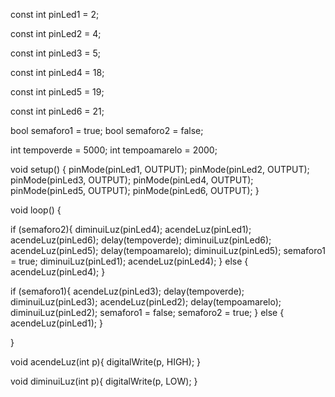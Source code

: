 const int pinLed1 = 2;

const int pinLed2 = 4;

const int pinLed3 = 5;

const int pinLed4 = 18;

const int pinLed5 = 19;

const int pinLed6 = 21;

bool semaforo1 = true;
bool semaforo2 = false;

int tempoverde = 5000;
int tempoamarelo = 2000;

void setup() {
pinMode(pinLed1, OUTPUT);
pinMode(pinLed2, OUTPUT);
pinMode(pinLed3, OUTPUT);
pinMode(pinLed4, OUTPUT);
pinMode(pinLed5, OUTPUT);
pinMode(pinLed6, OUTPUT);
}

void loop() {


if (semaforo2){
diminuiLuz(pinLed4);
acendeLuz(pinLed1);
acendeLuz(pinLed6);
delay(tempoverde);
diminuiLuz(pinLed6);
acendeLuz(pinLed5);
delay(tempoamarelo);
diminuiLuz(pinLed5);
semaforo1 = true;
diminuiLuz(pinLed1); 
acendeLuz(pinLed4);
} else {
  acendeLuz(pinLed4);
}


if (semaforo1){
  acendeLuz(pinLed3);
	delay(tempoverde);
  diminuiLuz(pinLed3);
  acendeLuz(pinLed2);
  delay(tempoamarelo);
  diminuiLuz(pinLed2);
  semaforo1 = false;
  semaforo2 = true;
} else {
  acendeLuz(pinLed1);
}


}

void acendeLuz(int p){
  digitalWrite(p, HIGH);
}

void diminuiLuz(int p){
  digitalWrite(p, LOW);
}



